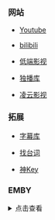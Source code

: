 ### 网站

- [Youtube](https://www.youtube.com/)

- [bilibili](https://www.bilibili.com/)

- [低端影视](https://ddrk.me/)

- [独播库](https://www.duboku.tv/)

- [凌云影视](https://www.lyys8.com/)

### 拓展

- [字幕库](http://zimuku.org/)

- [找台词](http://zhaotaici.cn/)

- [神Key](http://162.220.9.200/)

### EMBY

<details>

<summary>点击查看</summary>
<br>

**普拉斯影业**

https://emby.plusmedia.site 端口: 443

备用服1: https://emby.xeton.dev 端口: 443

备用服2: https://movie.xeton.dev 端口: 443

账号：普拉斯影业

密码：plusisbest


</details>

<br>